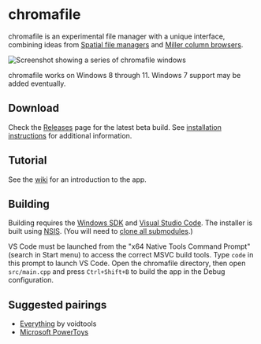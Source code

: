 # chromafile

chromafile is an experimental file manager with a unique interface, combining ideas from [Spatial file managers](https://en.wikipedia.org/wiki/Spatial_file_manager) and [Miller column browsers](https://en.wikipedia.org/wiki/Miller_columns).

![Screenshot showing a series of chromafile windows](https://user-images.githubusercontent.com/8228102/181705394-48504968-4526-4e73-a4f1-d4924e41ec00.png)

chromafile works on Windows 8 through 11. Windows 7 support may be added eventually.

## Download

Check the [Releases](https://github.com/vanjac/chromafile/releases) page for the latest beta build. See [installation instructions](https://github.com/vanjac/chromafile/wiki/Installation) for additional information.

## Tutorial

See the [wiki](https://github.com/vanjac/chromafile/wiki/Tutorial) for an introduction to the app.

## Building

Building requires the [Windows SDK](https://developer.microsoft.com/en-us/windows/downloads/windows-sdk/) and [Visual Studio Code](https://code.visualstudio.com/). The installer is built using [NSIS](https://nsis.sourceforge.io/Main_Page). (You will need to [clone all submodules](https://git-scm.com/book/en/v2/Git-Tools-Submodules#_cloning_submodules).)

VS Code must be launched from the "x64 Native Tools Command Prompt" (search in Start menu) to access the correct MSVC build tools. Type `code` in this prompt to launch VS Code. Open the chromafile directory, then open `src/main.cpp` and press `Ctrl+Shift+B` to build the app in the Debug configuration.

## Suggested pairings

- [Everything](https://www.voidtools.com/) by voidtools
- [Microsoft PowerToys](https://github.com/microsoft/PowerToys)
